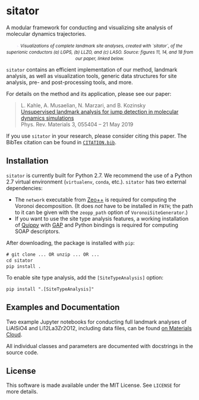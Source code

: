 # sitator

A modular framework for conducting and visualizing site analysis of molecular dynamics trajectories.

<p align="center">
  <img src="example.png" height="5in"/>
  <small><i> Visualizations of complete landmark site analyses, created with `sitator`, of the superionic conductors (a) LGPS, (b) LLZO, and (c) LASO. Source: figures 11, 14, and 18 from our paper, linked below. </i></small>
</p>


`sitator` contains an efficient implementation of our method, landmark analysis, as well as visualization tools, generic data structures for site analysis, pre- and post-processing tools, and more.

For details on the method and its application, please see our paper:

> L. Kahle, A. Musaelian, N. Marzari, and B. Kozinsky <br/>
> [Unsupervised landmark analysis for jump detection in molecular dynamics simulations](https://doi.org/10.1103/PhysRevMaterials.3.055404) <br/>
> Phys. Rev. Materials 3, 055404 – 21 May 2019

If you use `sitator` in your research, please consider citing this paper. The BibTex citation can be found in [`CITATION.bib`](CITATION.bib).

## Installation

`sitator` is currently built for Python 2.7. We recommend the use of a Python 2.7 virtual environment (`virtualenv`, `conda`, etc.). `sitator` has two external dependencies:

 - The `network` executable from [Zeo++](http://www.maciejharanczyk.info/Zeopp/examples.html) is required for computing the Voronoi decomposition. (It does *not* have to be installed in `PATH`; the path to it can be given with the `zeopp_path` option of `VoronoiSiteGenerator`.)
 - If you want to use the site type analysis features, a working installation of [Quippy](https://libatoms.github.io/QUIP/) with [GAP](http://www.libatoms.org/gap/gap_download.html) and Python bindings is required for computing SOAP descriptors.

After downloading, the package is installed with `pip`:

```
# git clone ... OR unzip ... OR ...
cd sitator
pip install .
```

To enable site type analysis, add the `[SiteTypeAnalysis]` option:

```
pip install ".[SiteTypeAnalysis]"
```

## Examples and Documentation

Two example Jupyter notebooks for conducting full landmark analyses of LiAlSiO4 and Li12La3Zr2O12, including data files, can be found [on Materials Cloud](https://archive.materialscloud.org/2019.0008/).

All individual classes and parameters are documented with docstrings in the source code.

## License

This software is made available under the MIT License. See `LICENSE` for more details.
